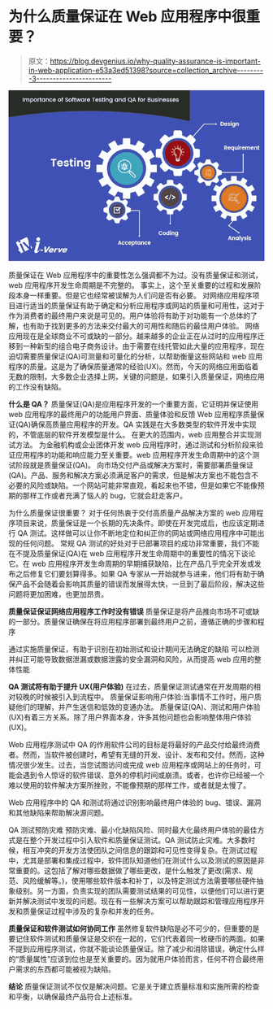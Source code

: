 # 为什么质量保证在 Web 应用程序中很重要？

> 原文：<https://blog.devgenius.io/why-quality-assurance-is-important-in-web-application-e53a3ed51398?source=collection_archive---------3----------------------->

![](img/0344d983a617b501e6e5bae3c5f25dc5.png)

质量保证在 Web 应用程序中的重要性怎么强调都不为过。没有质量保证和测试，web 应用程序开发生命周期是不完整的。
事实上，这个至关重要的过程和发展阶段本身一样重要。但是它也经常被误解为人们问是否有必要。
对网络应用程序项目进行适当的质量保证有助于确定和分析应用程序或网站的质量和可用性，这对于作为消费者的最终用户来说是可见的。用户体验将有助于对功能有一个总体的了解，也有助于找到更多的方法来交付最大的可用性和随后的最佳用户体验。
网络应用现在是全球商业不可或缺的一部分。越来越多的企业正在从过时的应用程序迁移到一种新型的组合电子商务设计。由于需要在线托管如此大量的应用程序，现在迫切需要质量保证(QA)可测量和可量化的分析，以帮助衡量这些网站和 web 应用程序的质量。这是为了确保质量通常的经验(UX)。然而，今天的网络应用面临着无数的限制，大多数企业选择上网，关键的问题是，如果引入质量保证，网络应用的工作没有缺陷。

**什么是 QA？** 质量保证(QA)是应用程序开发的一个重要方面，它证明并保证使用 web 应用程序的最终用户的功能用户界面、质量体验和反馈
Web 应用程序质量保证(QA)确保高质量应用程序的开发。QA 实践是在大多数类型的软件开发中实现的，不管底层的软件开发模型是什么。
在更大的范围内，web 应用整合并实现测试方法。
为金融机构或企业团体开发 web 应用程序时，通过测试和分析阶段来验证应用程序的功能和响应能力至关重要。web 应用程序开发生命周期中的这个测试阶段就是质量保证(QA)。
向市场交付产品或解决方案时，需要部署质量保证(QA)。产品、服务和解决方案必须满足客户的需求，但是解决方案也不能包含不必要的风险或缺陷。一个网站可能非常直观，看起来也不错，但是如果它不能像预期的那样工作或者充满了恼人的 bug，它就会赶走客户。

为什么质量保证很重要？
对于任何热衷于交付高质量产品解决方案的 web 应用程序项目来说，质量保证是一个长期的先决条件。即使在开发完成后，也应该定期进行 QA 测试。这样做可以让你不断地定位和纠正你的网站或网络应用程序中可能出现的任何问题。
常规 QA 测试的好处对于已部署项目的成功非常重要，我们不能在不提及质量保证(QA)在 web 应用程序开发生命周期中的重要性的情况下谈论它。在 web 应用程序开发生命周期的早期捕获缺陷，比在产品几乎完全开发或发布之后修复它们要划算得多。如果 QA 专家从一开始就参与进来，他们将有助于确保产品不会随着会影响其质量的错误而发展得太快，一旦到了最后阶段，解决这些问题将更加困难，也更加昂贵。

**质量保证保证网络应用程序工作时没有错误** 质量保证是将产品推向市场不可或缺的一部分。质量保证确保在将应用程序部署到最终用户之前，遵循正确的步骤和程序

通过实施质量保证，有助于识别在初始测试和设计期间无法确定的缺陷
可以检测并纠正可能导致数据泄漏或数据泄露的安全漏洞和风险，从而提高 web 应用的整体性能

**QA 测试将有助于提升 UX(用户体验)** 在过去，质量保证测试通常在开发周期的相对较晚的时候被引入到流程中。
质量保证影响用户体验:当事情不工作时，用户质疑他们的理解，并产生迷信和低效的变通办法。
质量保证(QA)、测试和用户体验(UX)有着三方关系。除了用户界面本身，许多其他问题也会影响整体用户体验(UX)。

Web 应用程序测试中 QA 的作用软件公司的目标是将最好的产品交付给最终消费者。然而，当软件被创建时，希望有无缝的开发、设计、发布和交付。然而，这种情况很少发生。过去，当您试图访问或完成 web 应用程序或网站上的任务时，可能会遇到令人惊讶的软件错误、意外的停机时间或崩溃。或者，也许你已经被一个难以使用的软件解决方案所挫败，不能像预期的那样工作，或者就是太慢了。

Web 应用程序中的 QA 和测试将通过识别影响最终用户体验的 bug、错误、漏洞和其他缺陷来帮助解决源问题。

QA 测试预防灾难
预防灾难、最小化缺陷风险、同时最大化最终用户体验的最佳方式是在整个开发过程中引入软件和质量保证测试。QA 测试防止灾难。大多数时候，相互冲突的开发方法使团队之间信息的跟踪和可见性变得复杂。在测试过程中，尤其是部署和集成过程中，软件团队知道他们在测试什么以及测试的原因是非常重要的。这包括了解对哪些数据做了哪些更改，是什么触发了更改(需求、规范、风险缓解等。)，使用哪些软件版本和补丁，以及特定测试方法需要哪些硬件抽象级别。另一方面，负责实现的团队需要测试结果的可见性，以便他们可以进行更新并解决测试中发现的问题。现在有一些解决方案可以帮助跟踪和管理应用程序开发和质量保证过程中涉及的复杂和并发的任务。

**质量保证和软件测试如何协同工作** 虽然修复软件缺陷是必不可少的，但重要的是要记住软件测试和质量保证是交织在一起的，它们代表着同一枚硬币的两面。如果不提到应用程序测试，你就不能谈论质量保证。除了减少和消除错误，确定什么样的“质量属性”应该到位也是至关重要的。因为就用户体验而言，任何不符合最终用户需求的东西都可能被视为缺陷。

**结论** 质量保证测试不仅仅是解决问题。它是关于建立质量标准和实施所需的检查和平衡，以确保最终产品符合上述标准。
